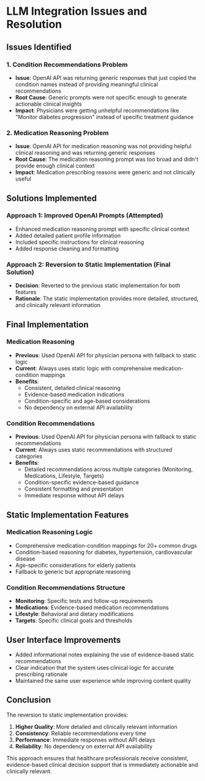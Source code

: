 # LLM Integration Issues and Resolution

## Issues Identified

### 1. Condition Recommendations Problem
- **Issue**: OpenAI API was returning generic responses that just copied the condition names instead of providing meaningful clinical recommendations
- **Root Cause**: Generic prompts were not specific enough to generate actionable clinical insights
- **Impact**: Physicians were getting unhelpful recommendations like "Monitor diabetes progression" instead of specific treatment guidance

### 2. Medication Reasoning Problem  
- **Issue**: OpenAI API for medication reasoning was not providing helpful clinical reasoning and was returning generic responses
- **Root Cause**: The medication reasoning prompt was too broad and didn't provide enough clinical context
- **Impact**: Medication prescribing reasons were generic and not clinically useful

## Solutions Implemented

### Approach 1: Improved OpenAI Prompts (Attempted)
- Enhanced medication reasoning prompt with specific clinical context
- Added detailed patient profile information
- Included specific instructions for clinical reasoning
- Added response cleaning and formatting

### Approach 2: Reversion to Static Implementation (Final Solution)
- **Decision**: Reverted to the previous static implementation for both features
- **Rationale**: The static implementation provides more detailed, structured, and clinically relevant information

## Final Implementation

### Medication Reasoning
- **Previous**: Used OpenAI API for physician persona with fallback to static logic
- **Current**: Always uses static logic with comprehensive medication-condition mappings
- **Benefits**: 
  - Consistent, detailed clinical reasoning
  - Evidence-based medication indications
  - Condition-specific and age-based considerations
  - No dependency on external API availability

### Condition Recommendations
- **Previous**: Used OpenAI API for physician persona with fallback to static recommendations
- **Current**: Always uses static recommendations with structured categories
- **Benefits**:
  - Detailed recommendations across multiple categories (Monitoring, Medications, Lifestyle, Targets)
  - Condition-specific evidence-based guidance
  - Consistent formatting and presentation
  - Immediate response without API delays

## Static Implementation Features

### Medication Reasoning Logic
- Comprehensive medication-condition mappings for 20+ common drugs
- Condition-based reasoning for diabetes, hypertension, cardiovascular disease
- Age-specific considerations for elderly patients
- Fallback to generic but appropriate reasoning

### Condition Recommendations Structure
- **Monitoring**: Specific tests and follow-up requirements
- **Medications**: Evidence-based medication recommendations
- **Lifestyle**: Behavioral and dietary modifications
- **Targets**: Specific clinical goals and thresholds

## User Interface Improvements
- Added informational notes explaining the use of evidence-based static recommendations
- Clear indication that the system uses clinical logic for accurate prescribing rationale
- Maintained the same user experience while improving content quality

## Conclusion
The reversion to static implementation provides:
1. **Higher Quality**: More detailed and clinically relevant information
2. **Consistency**: Reliable recommendations every time
3. **Performance**: Immediate responses without API delays
4. **Reliability**: No dependency on external API availability

This approach ensures that healthcare professionals receive consistent, evidence-based clinical decision support that is immediately actionable and clinically relevant. 